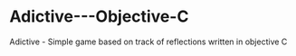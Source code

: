 # Adictive---Objective-C
Adictive - Simple game based on track of reflections written in objective C 
